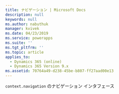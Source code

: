 ```yaml
---
title: ナビゲーション | Microsoft Docs
description: null
keywords: null
ms.author: nabuthuk
manager: kvivek
ms.date: 04/23/2019
ms.service: powerapps
ms.suite: ''
ms.tgt_pltfrm: ''
ms.topic: article
applies_to:
  - Dynamics 365 (online)
  - Dynamics 365 Version 9.x
ms.assetid: 70764a49-d238-45be-b807-ff27aad00e13
---
```

`context.navigation` のナビゲーション インタフェース
